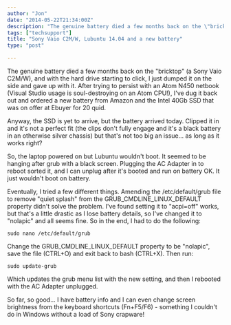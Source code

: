 ```yaml
---
author: "Jon"
date: "2014-05-22T21:34:00Z"
description: "The genuine battery died a few months back on the \"bricktop\" (a Sony Vaio C2M/W), and with the hard drive starting to click, I just dumped it on the side and gave up with it. After trying to persist with an Atom N450 netbook (Visual Studio usage is soul-destroying on an Atom CPU!), I've dug it back out and ordered a new battery from Amazon and the Intel 40Gb SSD that was on offer at Ebuyer for 20 quid."
tags: ["techsupport"]
title: "Sony Vaio C2M/W, Lubuntu 14.04 and a new battery"
type: "post"

---
```


The genuine battery died a few months back on the "bricktop" (a Sony Vaio C2M/W), and with the hard drive starting to click, I just dumped it on the side and gave up with it. After trying to persist with an Atom N450 netbook (Visual Studio usage is soul-destroying on an Atom CPU!), I've dug it back out and ordered a new battery from Amazon and the Intel 40Gb SSD that was on offer at Ebuyer for 20 quid.

Anyway, the SSD is yet to arrive, but the battery arrived today. Clipped it in and it's not a perfect fit (the clips don't fully engage and it's a black battery in an otherwise silver chassis) but that's not too big an issue... as long as it works right?

So, the laptop powered on but Lubuntu wouldn't boot. It seemed to be hanging after grub with a black screen. Plugging the AC Adapter in to reboot sorted it, and I can unplug after it's booted and run on battery OK. It just wouldn't boot on battery.

Eventually, I tried a few different things. Amending the /etc/default/grub file to remove "quiet splash" from the GRUB\_CMDLINE\_LINUX\_DEFAULT property didn't solve the problem. I've found setting it to "acpi=off" works, but that's a little drastic as I lose battery details, so I've changed it to "nolapic" and all seems fine. So in the end, I had to do the following:

	sudo nano /etc/default/grub

Change the GRUB\_CMDLINE\_LINUX\_DEFAULT property to be "nolapic", save the file (CTRL+O) and exit back to bash (CTRL+X). Then run:

	sudo update-grub

Which updates the grub menu list with the new setting, and then I rebooted with the AC Adapter unplugged.

So far, so good... I have battery info and I can even change screen brightness from the keyboard shortcuts (Fn+F5/F6) - something I couldn't do in Windows without a load of Sony crapware!